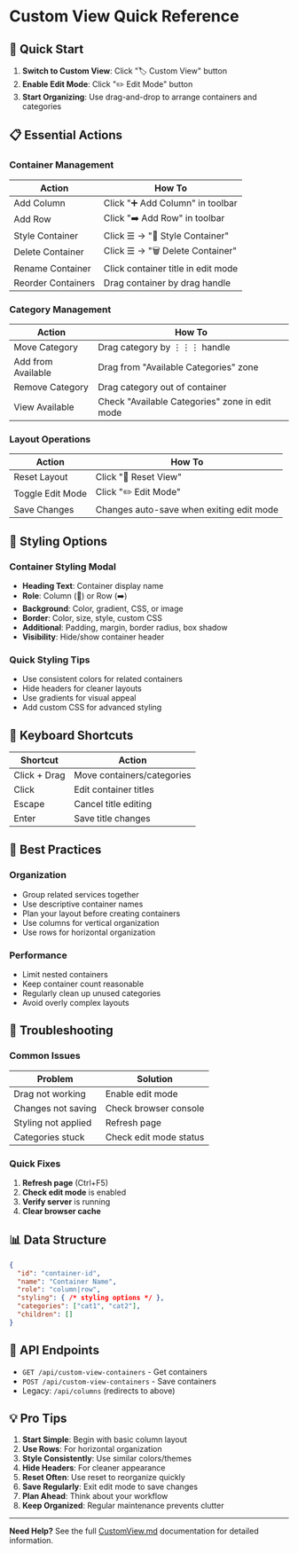# Custom View Quick Reference

## 🚀 Quick Start

1. **Switch to Custom View**: Click "🏷️ Custom View" button
2. **Enable Edit Mode**: Click "✏️ Edit Mode" button
3. **Start Organizing**: Use drag-and-drop to arrange containers and categories

## 📋 Essential Actions

### Container Management
| Action | How To |
|--------|--------|
| Add Column | Click "➕ Add Column" in toolbar |
| Add Row | Click "➡️ Add Row" in toolbar |
| Style Container | Click ☰ → "🎨 Style Container" |
| Delete Container | Click ☰ → "🗑️ Delete Container" |
| Rename Container | Click container title in edit mode |
| Reorder Containers | Drag container by drag handle |

### Category Management
| Action | How To |
|--------|--------|
| Move Category | Drag category by ⋮⋮⋮ handle |
| Add from Available | Drag from "Available Categories" zone |
| Remove Category | Drag category out of container |
| View Available | Check "Available Categories" zone in edit mode |

### Layout Operations
| Action | How To |
|--------|--------|
| Reset Layout | Click "🔄 Reset View" |
| Toggle Edit Mode | Click "✏️ Edit Mode" |
| Save Changes | Changes auto-save when exiting edit mode |

## 🎨 Styling Options

### Container Styling Modal
- **Heading Text**: Container display name
- **Role**: Column (📁) or Row (➡️)
- **Background**: Color, gradient, CSS, or image
- **Border**: Color, size, style, custom CSS
- **Additional**: Padding, margin, border radius, box shadow
- **Visibility**: Hide/show container header

### Quick Styling Tips
- Use consistent colors for related containers
- Hide headers for cleaner layouts
- Use gradients for visual appeal
- Add custom CSS for advanced styling

## 🔧 Keyboard Shortcuts

| Shortcut | Action |
|----------|--------|
| Click + Drag | Move containers/categories |
| Click | Edit container titles |
| Escape | Cancel title editing |
| Enter | Save title changes |

## 🎯 Best Practices

### Organization
- Group related services together
- Use descriptive container names
- Plan your layout before creating containers
- Use columns for vertical organization
- Use rows for horizontal organization

### Performance
- Limit nested containers
- Keep container count reasonable
- Regularly clean up unused categories
- Avoid overly complex layouts

## 🚨 Troubleshooting

### Common Issues
| Problem | Solution |
|---------|----------|
| Drag not working | Enable edit mode |
| Changes not saving | Check browser console |
| Styling not applied | Refresh page |
| Categories stuck | Check edit mode status |

### Quick Fixes
1. **Refresh page** (Ctrl+F5)
2. **Check edit mode** is enabled
3. **Verify server** is running
4. **Clear browser cache**

## 📊 Data Structure

```json
{
  "id": "container-id",
  "name": "Container Name",
  "role": "column|row",
  "styling": { /* styling options */ },
  "categories": ["cat1", "cat2"],
  "children": []
}
```

## 🔗 API Endpoints

- `GET /api/custom-view-containers` - Get containers
- `POST /api/custom-view-containers` - Save containers
- Legacy: `/api/columns` (redirects to above)

## 💡 Pro Tips

1. **Start Simple**: Begin with basic column layout
2. **Use Rows**: For horizontal organization
3. **Style Consistently**: Use similar colors/themes
4. **Hide Headers**: For cleaner appearance
5. **Reset Often**: Use reset to reorganize quickly
6. **Save Regularly**: Exit edit mode to save changes
7. **Plan Ahead**: Think about your workflow
8. **Keep Organized**: Regular maintenance prevents clutter

---

**Need Help?** See the full [CustomView.md](CustomView.md) documentation for detailed information. 